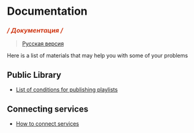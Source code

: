 # Documentation
<h3 style="color: #d03b18; font-style: italic;">/ Документация /</h3>

> [Русская версия](/docs/ru_ru)

Here is a list of materials that may help you with some of your problems

## Public Library
- [List of conditions for publishing playlists](./info)

## Connecting services
- [How to connect services](https://github.com/topi314/LavaSrc?tab=readme-ov-file#lavaplayer-usage)